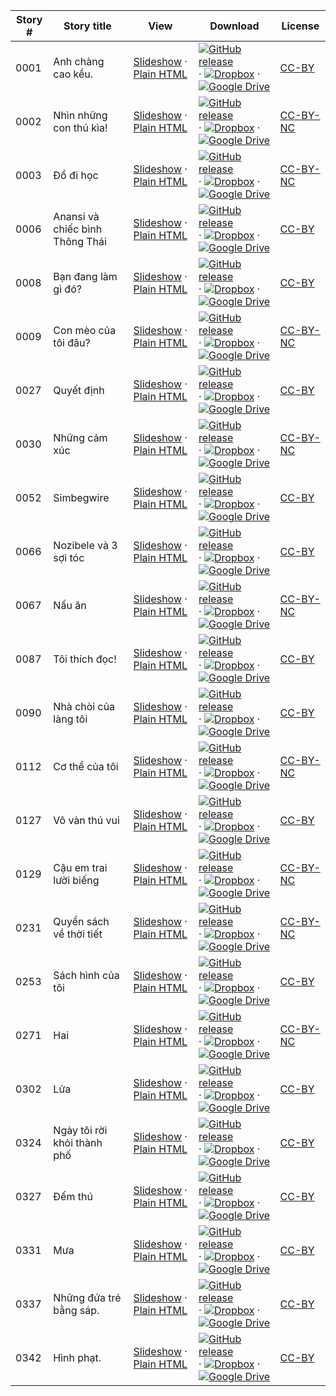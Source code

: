 Story # | Story title | View | Download | License
-------- | -----------  |:-------:| ---------------- | -------
0001 | Anh chàng cao kều. | <a href="https://global-asp.github.io/stories/vi/0001_anh-chàng-cao-kều_slides.html" target="_blank">Slideshow</a> · [Plain HTML](https://global-asp.github.io/stories/vi/0001_anh-chàng-cao-kều.html) | [![GitHub release](https://cloud.githubusercontent.com/assets/9295750/9483128/0e089e5e-4b51-11e5-98ca-6da5cef156a7.png "GitHub release")]() · [![Dropbox](https://cloud.githubusercontent.com/assets/9295750/10150606/3f5ae2dc-65f5-11e5-8f63-841c51cc1cde.png "Dropbox")]() · [![Google Drive](https://cloud.githubusercontent.com/assets/9295750/9473522/1d6fdde4-4b10-11e5-98f5-aa6c6b04a08e.png "Google Drive")](https://drive.google.com/open?id=0B59ZADK9EsbsUkNWSV81TG5YVGc) | [CC-BY](https://creativecommons.org/licenses/by/3.0/)
0002 | Nhìn những con thú kìa! | <a href="https://global-asp.github.io/stories/vi/0002_nhìn-những-con-thú-kìa_slides.html" target="_blank">Slideshow</a> · [Plain HTML](https://global-asp.github.io/stories/vi/0002_nhìn-những-con-thú-kìa.html) | [![GitHub release](https://cloud.githubusercontent.com/assets/9295750/9483128/0e089e5e-4b51-11e5-98ca-6da5cef156a7.png "GitHub release")]() · [![Dropbox](https://cloud.githubusercontent.com/assets/9295750/10150606/3f5ae2dc-65f5-11e5-8f63-841c51cc1cde.png "Dropbox")]() · [![Google Drive](https://cloud.githubusercontent.com/assets/9295750/9473522/1d6fdde4-4b10-11e5-98f5-aa6c6b04a08e.png "Google Drive")](https://drive.google.com/open?id=0B59ZADK9EsbsUkNWSV81TG5YVGc) | [CC-BY-NC](http://creativecommons.org/licenses/by-nc/3.0/)
0003 | Đồ đi học | <a href="https://global-asp.github.io/stories/vi/0003_đồ-đi-học_slides.html" target="_blank">Slideshow</a> · [Plain HTML](https://global-asp.github.io/stories/vi/0003_đồ-đi-học.html) | [![GitHub release](https://cloud.githubusercontent.com/assets/9295750/9483128/0e089e5e-4b51-11e5-98ca-6da5cef156a7.png "GitHub release")]() · [![Dropbox](https://cloud.githubusercontent.com/assets/9295750/10150606/3f5ae2dc-65f5-11e5-8f63-841c51cc1cde.png "Dropbox")]() · [![Google Drive](https://cloud.githubusercontent.com/assets/9295750/9473522/1d6fdde4-4b10-11e5-98f5-aa6c6b04a08e.png "Google Drive")](https://drive.google.com/open?id=0B59ZADK9EsbsUkNWSV81TG5YVGc) | [CC-BY-NC](http://creativecommons.org/licenses/by-nc/3.0/)
0006 | Anansi và chiếc bình Thông Thái | <a href="https://global-asp.github.io/stories/vi/0006_anansi-và-chiếc-bình-thông-thái_slides.html" target="_blank">Slideshow</a> · [Plain HTML](https://global-asp.github.io/stories/vi/0006_anansi-và-chiếc-bình-thông-thái.html) | [![GitHub release](https://cloud.githubusercontent.com/assets/9295750/9483128/0e089e5e-4b51-11e5-98ca-6da5cef156a7.png "GitHub release")]() · [![Dropbox](https://cloud.githubusercontent.com/assets/9295750/10150606/3f5ae2dc-65f5-11e5-8f63-841c51cc1cde.png "Dropbox")]() · [![Google Drive](https://cloud.githubusercontent.com/assets/9295750/9473522/1d6fdde4-4b10-11e5-98f5-aa6c6b04a08e.png "Google Drive")](https://drive.google.com/open?id=0B59ZADK9EsbsUkNWSV81TG5YVGc) | [CC-BY](https://creativecommons.org/licenses/by/3.0/)
0008 | Bạn đang làm gì đó? | <a href="https://global-asp.github.io/stories/vi/0008_bạn-đang-làm-gì-đó_slides.html" target="_blank">Slideshow</a> · [Plain HTML](https://global-asp.github.io/stories/vi/0008_bạn-đang-làm-gì-đó.html) | [![GitHub release](https://cloud.githubusercontent.com/assets/9295750/9483128/0e089e5e-4b51-11e5-98ca-6da5cef156a7.png "GitHub release")]() · [![Dropbox](https://cloud.githubusercontent.com/assets/9295750/10150606/3f5ae2dc-65f5-11e5-8f63-841c51cc1cde.png "Dropbox")]() · [![Google Drive](https://cloud.githubusercontent.com/assets/9295750/9473522/1d6fdde4-4b10-11e5-98f5-aa6c6b04a08e.png "Google Drive")](https://drive.google.com/open?id=0B59ZADK9EsbsUkNWSV81TG5YVGc) | [CC-BY](https://creativecommons.org/licenses/by/3.0/)
0009 | Con mèo của tôi đâu? | <a href="https://global-asp.github.io/stories/vi/0009_con-mèo-của-tôi-đâu_slides.html" target="_blank">Slideshow</a> · [Plain HTML](https://global-asp.github.io/stories/vi/0009_con-mèo-của-tôi-đâu.html) | [![GitHub release](https://cloud.githubusercontent.com/assets/9295750/9483128/0e089e5e-4b51-11e5-98ca-6da5cef156a7.png "GitHub release")]() · [![Dropbox](https://cloud.githubusercontent.com/assets/9295750/10150606/3f5ae2dc-65f5-11e5-8f63-841c51cc1cde.png "Dropbox")]() · [![Google Drive](https://cloud.githubusercontent.com/assets/9295750/9473522/1d6fdde4-4b10-11e5-98f5-aa6c6b04a08e.png "Google Drive")](https://drive.google.com/open?id=0B59ZADK9EsbsUkNWSV81TG5YVGc) | [CC-BY-NC](http://creativecommons.org/licenses/by-nc/3.0/)
0027 | Quyết định | <a href="https://global-asp.github.io/stories/vi/0027_quyết-định_slides.html" target="_blank">Slideshow</a> · [Plain HTML](https://global-asp.github.io/stories/vi/0027_quyết-định.html) | [![GitHub release](https://cloud.githubusercontent.com/assets/9295750/9483128/0e089e5e-4b51-11e5-98ca-6da5cef156a7.png "GitHub release")]() · [![Dropbox](https://cloud.githubusercontent.com/assets/9295750/10150606/3f5ae2dc-65f5-11e5-8f63-841c51cc1cde.png "Dropbox")]() · [![Google Drive](https://cloud.githubusercontent.com/assets/9295750/9473522/1d6fdde4-4b10-11e5-98f5-aa6c6b04a08e.png "Google Drive")](https://drive.google.com/open?id=0B59ZADK9EsbsUkNWSV81TG5YVGc) | [CC-BY](https://creativecommons.org/licenses/by/3.0/)
0030 | Những cảm xúc | <a href="https://global-asp.github.io/stories/vi/0030_những-cảm-xúc_slides.html" target="_blank">Slideshow</a> · [Plain HTML](https://global-asp.github.io/stories/vi/0030_những-cảm-xúc.html) | [![GitHub release](https://cloud.githubusercontent.com/assets/9295750/9483128/0e089e5e-4b51-11e5-98ca-6da5cef156a7.png "GitHub release")]() · [![Dropbox](https://cloud.githubusercontent.com/assets/9295750/10150606/3f5ae2dc-65f5-11e5-8f63-841c51cc1cde.png "Dropbox")]() · [![Google Drive](https://cloud.githubusercontent.com/assets/9295750/9473522/1d6fdde4-4b10-11e5-98f5-aa6c6b04a08e.png "Google Drive")](https://drive.google.com/open?id=0B59ZADK9EsbsUkNWSV81TG5YVGc) | [CC-BY-NC](http://creativecommons.org/licenses/by-nc/3.0/)
0052 | Simbegwire | <a href="https://global-asp.github.io/stories/vi/0052_simbegwire_slides.html" target="_blank">Slideshow</a> · [Plain HTML](https://global-asp.github.io/stories/vi/0052_simbegwire.html) | [![GitHub release](https://cloud.githubusercontent.com/assets/9295750/9483128/0e089e5e-4b51-11e5-98ca-6da5cef156a7.png "GitHub release")]() · [![Dropbox](https://cloud.githubusercontent.com/assets/9295750/10150606/3f5ae2dc-65f5-11e5-8f63-841c51cc1cde.png "Dropbox")]() · [![Google Drive](https://cloud.githubusercontent.com/assets/9295750/9473522/1d6fdde4-4b10-11e5-98f5-aa6c6b04a08e.png "Google Drive")](https://drive.google.com/open?id=0B59ZADK9EsbsUkNWSV81TG5YVGc) | [CC-BY](https://creativecommons.org/licenses/by/3.0/)
0066 | Nozibele và 3 sợi tóc | <a href="https://global-asp.github.io/stories/vi/0066_nozibele-và-3-sợi-tóc_slides.html" target="_blank">Slideshow</a> · [Plain HTML](https://global-asp.github.io/stories/vi/0066_nozibele-và-3-sợi-tóc.html) | [![GitHub release](https://cloud.githubusercontent.com/assets/9295750/9483128/0e089e5e-4b51-11e5-98ca-6da5cef156a7.png "GitHub release")]() · [![Dropbox](https://cloud.githubusercontent.com/assets/9295750/10150606/3f5ae2dc-65f5-11e5-8f63-841c51cc1cde.png "Dropbox")]() · [![Google Drive](https://cloud.githubusercontent.com/assets/9295750/9473522/1d6fdde4-4b10-11e5-98f5-aa6c6b04a08e.png "Google Drive")](https://drive.google.com/open?id=0B59ZADK9EsbsUkNWSV81TG5YVGc) | [CC-BY](https://creativecommons.org/licenses/by/3.0/)
0067 | Nấu ăn | <a href="https://global-asp.github.io/stories/vi/0067_nấu-ăn_slides.html" target="_blank">Slideshow</a> · [Plain HTML](https://global-asp.github.io/stories/vi/0067_nấu-ăn.html) | [![GitHub release](https://cloud.githubusercontent.com/assets/9295750/9483128/0e089e5e-4b51-11e5-98ca-6da5cef156a7.png "GitHub release")]() · [![Dropbox](https://cloud.githubusercontent.com/assets/9295750/10150606/3f5ae2dc-65f5-11e5-8f63-841c51cc1cde.png "Dropbox")]() · [![Google Drive](https://cloud.githubusercontent.com/assets/9295750/9473522/1d6fdde4-4b10-11e5-98f5-aa6c6b04a08e.png "Google Drive")](https://drive.google.com/open?id=0B59ZADK9EsbsUkNWSV81TG5YVGc) | [CC-BY-NC](http://creativecommons.org/licenses/by-nc/3.0/)
0087 | Tôi thích đọc! | <a href="https://global-asp.github.io/stories/vi/0087_tôi-thích-đọc_slides.html" target="_blank">Slideshow</a> · [Plain HTML](https://global-asp.github.io/stories/vi/0087_tôi-thích-đọc.html) | [![GitHub release](https://cloud.githubusercontent.com/assets/9295750/9483128/0e089e5e-4b51-11e5-98ca-6da5cef156a7.png "GitHub release")]() · [![Dropbox](https://cloud.githubusercontent.com/assets/9295750/10150606/3f5ae2dc-65f5-11e5-8f63-841c51cc1cde.png "Dropbox")]() · [![Google Drive](https://cloud.githubusercontent.com/assets/9295750/9473522/1d6fdde4-4b10-11e5-98f5-aa6c6b04a08e.png "Google Drive")](https://drive.google.com/open?id=0B59ZADK9EsbsUkNWSV81TG5YVGc) | [CC-BY](https://creativecommons.org/licenses/by/3.0/)
0090 | Nhà chòi của làng tôi | <a href="https://global-asp.github.io/stories/vi/0090_nhà-chòi-của-làng-tôi_slides.html" target="_blank">Slideshow</a> · [Plain HTML](https://global-asp.github.io/stories/vi/0090_nhà-chòi-của-làng-tôi.html) | [![GitHub release](https://cloud.githubusercontent.com/assets/9295750/9483128/0e089e5e-4b51-11e5-98ca-6da5cef156a7.png "GitHub release")]() · [![Dropbox](https://cloud.githubusercontent.com/assets/9295750/10150606/3f5ae2dc-65f5-11e5-8f63-841c51cc1cde.png "Dropbox")]() · [![Google Drive](https://cloud.githubusercontent.com/assets/9295750/9473522/1d6fdde4-4b10-11e5-98f5-aa6c6b04a08e.png "Google Drive")](https://drive.google.com/open?id=0B59ZADK9EsbsUkNWSV81TG5YVGc) | [CC-BY](https://creativecommons.org/licenses/by/3.0/)
0112 | Cơ thể của tôi | <a href="https://global-asp.github.io/stories/vi/0112_cơ-thể-của-tôi_slides.html" target="_blank">Slideshow</a> · [Plain HTML](https://global-asp.github.io/stories/vi/0112_cơ-thể-của-tôi.html) | [![GitHub release](https://cloud.githubusercontent.com/assets/9295750/9483128/0e089e5e-4b51-11e5-98ca-6da5cef156a7.png "GitHub release")]() · [![Dropbox](https://cloud.githubusercontent.com/assets/9295750/10150606/3f5ae2dc-65f5-11e5-8f63-841c51cc1cde.png "Dropbox")]() · [![Google Drive](https://cloud.githubusercontent.com/assets/9295750/9473522/1d6fdde4-4b10-11e5-98f5-aa6c6b04a08e.png "Google Drive")](https://drive.google.com/open?id=0B59ZADK9EsbsUkNWSV81TG5YVGc) | [CC-BY-NC](http://creativecommons.org/licenses/by-nc/3.0/)
0127 | Vô vàn thú vui | <a href="https://global-asp.github.io/stories/vi/0127_vô-vàn-thú-vui_slides.html" target="_blank">Slideshow</a> · [Plain HTML](https://global-asp.github.io/stories/vi/0127_vô-vàn-thú-vui.html) | [![GitHub release](https://cloud.githubusercontent.com/assets/9295750/9483128/0e089e5e-4b51-11e5-98ca-6da5cef156a7.png "GitHub release")]() · [![Dropbox](https://cloud.githubusercontent.com/assets/9295750/10150606/3f5ae2dc-65f5-11e5-8f63-841c51cc1cde.png "Dropbox")]() · [![Google Drive](https://cloud.githubusercontent.com/assets/9295750/9473522/1d6fdde4-4b10-11e5-98f5-aa6c6b04a08e.png "Google Drive")](https://drive.google.com/open?id=0B59ZADK9EsbsUkNWSV81TG5YVGc) | [CC-BY](https://creativecommons.org/licenses/by/3.0/)
0129 | Cậu em trai lười biếng | <a href="https://global-asp.github.io/stories/vi/0129_cậu-em-trai-lười-biếng_slides.html" target="_blank">Slideshow</a> · [Plain HTML](https://global-asp.github.io/stories/vi/0129_cậu-em-trai-lười-biếng.html) | [![GitHub release](https://cloud.githubusercontent.com/assets/9295750/9483128/0e089e5e-4b51-11e5-98ca-6da5cef156a7.png "GitHub release")]() · [![Dropbox](https://cloud.githubusercontent.com/assets/9295750/10150606/3f5ae2dc-65f5-11e5-8f63-841c51cc1cde.png "Dropbox")]() · [![Google Drive](https://cloud.githubusercontent.com/assets/9295750/9473522/1d6fdde4-4b10-11e5-98f5-aa6c6b04a08e.png "Google Drive")](https://drive.google.com/open?id=0B59ZADK9EsbsUkNWSV81TG5YVGc) | [CC-BY-NC](http://creativecommons.org/licenses/by-nc/3.0/)
0231 | Quyển sách về thời tiết | <a href="https://global-asp.github.io/stories/vi/0231_quyển-sách-về-thời-tiết_slides.html" target="_blank">Slideshow</a> · [Plain HTML](https://global-asp.github.io/stories/vi/0231_quyển-sách-về-thời-tiết.html) | [![GitHub release](https://cloud.githubusercontent.com/assets/9295750/9483128/0e089e5e-4b51-11e5-98ca-6da5cef156a7.png "GitHub release")]() · [![Dropbox](https://cloud.githubusercontent.com/assets/9295750/10150606/3f5ae2dc-65f5-11e5-8f63-841c51cc1cde.png "Dropbox")]() · [![Google Drive](https://cloud.githubusercontent.com/assets/9295750/9473522/1d6fdde4-4b10-11e5-98f5-aa6c6b04a08e.png "Google Drive")](https://drive.google.com/open?id=0B59ZADK9EsbsUkNWSV81TG5YVGc) | [CC-BY-NC](http://creativecommons.org/licenses/by-nc/3.0/)
0253 | Sách hình của tôi | <a href="https://global-asp.github.io/stories/vi/0253_sách-hình-của-tôi_slides.html" target="_blank">Slideshow</a> · [Plain HTML](https://global-asp.github.io/stories/vi/0253_sách-hình-của-tôi.html) | [![GitHub release](https://cloud.githubusercontent.com/assets/9295750/9483128/0e089e5e-4b51-11e5-98ca-6da5cef156a7.png "GitHub release")]() · [![Dropbox](https://cloud.githubusercontent.com/assets/9295750/10150606/3f5ae2dc-65f5-11e5-8f63-841c51cc1cde.png "Dropbox")]() · [![Google Drive](https://cloud.githubusercontent.com/assets/9295750/9473522/1d6fdde4-4b10-11e5-98f5-aa6c6b04a08e.png "Google Drive")](https://drive.google.com/open?id=0B59ZADK9EsbsUkNWSV81TG5YVGc) | [CC-BY](https://creativecommons.org/licenses/by/3.0/)
0271 | Hai | <a href="https://global-asp.github.io/stories/vi/0271_hai_slides.html" target="_blank">Slideshow</a> · [Plain HTML](https://global-asp.github.io/stories/vi/0271_hai.html) | [![GitHub release](https://cloud.githubusercontent.com/assets/9295750/9483128/0e089e5e-4b51-11e5-98ca-6da5cef156a7.png "GitHub release")]() · [![Dropbox](https://cloud.githubusercontent.com/assets/9295750/10150606/3f5ae2dc-65f5-11e5-8f63-841c51cc1cde.png "Dropbox")]() · [![Google Drive](https://cloud.githubusercontent.com/assets/9295750/9473522/1d6fdde4-4b10-11e5-98f5-aa6c6b04a08e.png "Google Drive")](https://drive.google.com/open?id=0B59ZADK9EsbsUkNWSV81TG5YVGc) | [CC-BY-NC](http://creativecommons.org/licenses/by-nc/3.0/)
0302 | Lửa | <a href="https://global-asp.github.io/stories/vi/0302_lửa_slides.html" target="_blank">Slideshow</a> · [Plain HTML](https://global-asp.github.io/stories/vi/0302_lửa.html) | [![GitHub release](https://cloud.githubusercontent.com/assets/9295750/9483128/0e089e5e-4b51-11e5-98ca-6da5cef156a7.png "GitHub release")]() · [![Dropbox](https://cloud.githubusercontent.com/assets/9295750/10150606/3f5ae2dc-65f5-11e5-8f63-841c51cc1cde.png "Dropbox")]() · [![Google Drive](https://cloud.githubusercontent.com/assets/9295750/9473522/1d6fdde4-4b10-11e5-98f5-aa6c6b04a08e.png "Google Drive")](https://drive.google.com/open?id=0B59ZADK9EsbsUkNWSV81TG5YVGc) | [CC-BY](https://creativecommons.org/licenses/by/3.0/)
0324 | Ngày tôi rời khỏi thành phố | <a href="https://global-asp.github.io/stories/vi/0324_ngày-tôi-rời-khỏi-thành-phố_slides.html" target="_blank">Slideshow</a> · [Plain HTML](https://global-asp.github.io/stories/vi/0324_ngày-tôi-rời-khỏi-thành-phố.html) | [![GitHub release](https://cloud.githubusercontent.com/assets/9295750/9483128/0e089e5e-4b51-11e5-98ca-6da5cef156a7.png "GitHub release")]() · [![Dropbox](https://cloud.githubusercontent.com/assets/9295750/10150606/3f5ae2dc-65f5-11e5-8f63-841c51cc1cde.png "Dropbox")]() · [![Google Drive](https://cloud.githubusercontent.com/assets/9295750/9473522/1d6fdde4-4b10-11e5-98f5-aa6c6b04a08e.png "Google Drive")](https://drive.google.com/open?id=0B59ZADK9EsbsUkNWSV81TG5YVGc) | [CC-BY](https://creativecommons.org/licenses/by/3.0/)
0327 | Đếm thú | <a href="https://global-asp.github.io/stories/vi/0327_đếm-thú_slides.html" target="_blank">Slideshow</a> · [Plain HTML](https://global-asp.github.io/stories/vi/0327_đếm-thú.html) | [![GitHub release](https://cloud.githubusercontent.com/assets/9295750/9483128/0e089e5e-4b51-11e5-98ca-6da5cef156a7.png "GitHub release")]() · [![Dropbox](https://cloud.githubusercontent.com/assets/9295750/10150606/3f5ae2dc-65f5-11e5-8f63-841c51cc1cde.png "Dropbox")]() · [![Google Drive](https://cloud.githubusercontent.com/assets/9295750/9473522/1d6fdde4-4b10-11e5-98f5-aa6c6b04a08e.png "Google Drive")](https://drive.google.com/open?id=0B59ZADK9EsbsUkNWSV81TG5YVGc) | [CC-BY](https://creativecommons.org/licenses/by/3.0/)
0331 | Mưa | <a href="https://global-asp.github.io/stories/vi/0331_mưa_slides.html" target="_blank">Slideshow</a> · [Plain HTML](https://global-asp.github.io/stories/vi/0331_mưa.html) | [![GitHub release](https://cloud.githubusercontent.com/assets/9295750/9483128/0e089e5e-4b51-11e5-98ca-6da5cef156a7.png "GitHub release")]() · [![Dropbox](https://cloud.githubusercontent.com/assets/9295750/10150606/3f5ae2dc-65f5-11e5-8f63-841c51cc1cde.png "Dropbox")]() · [![Google Drive](https://cloud.githubusercontent.com/assets/9295750/9473522/1d6fdde4-4b10-11e5-98f5-aa6c6b04a08e.png "Google Drive")](https://drive.google.com/open?id=0B59ZADK9EsbsUkNWSV81TG5YVGc) | [CC-BY](https://creativecommons.org/licenses/by/3.0/)
0337 | Những đứa trẻ bằng sáp. | <a href="https://global-asp.github.io/stories/vi/0337_những-đứa-trẻ-bằng-sáp_slides.html" target="_blank">Slideshow</a> · [Plain HTML](https://global-asp.github.io/stories/vi/0337_những-đứa-trẻ-bằng-sáp.html) | [![GitHub release](https://cloud.githubusercontent.com/assets/9295750/9483128/0e089e5e-4b51-11e5-98ca-6da5cef156a7.png "GitHub release")]() · [![Dropbox](https://cloud.githubusercontent.com/assets/9295750/10150606/3f5ae2dc-65f5-11e5-8f63-841c51cc1cde.png "Dropbox")]() · [![Google Drive](https://cloud.githubusercontent.com/assets/9295750/9473522/1d6fdde4-4b10-11e5-98f5-aa6c6b04a08e.png "Google Drive")](https://drive.google.com/open?id=0B59ZADK9EsbsUkNWSV81TG5YVGc) | [CC-BY](https://creativecommons.org/licenses/by/3.0/)
0342 | Hình phạt. | <a href="https://global-asp.github.io/stories/vi/0342_hình-phạt_slides.html" target="_blank">Slideshow</a> · [Plain HTML](https://global-asp.github.io/stories/vi/0342_hình-phạt.html) | [![GitHub release](https://cloud.githubusercontent.com/assets/9295750/9483128/0e089e5e-4b51-11e5-98ca-6da5cef156a7.png "GitHub release")]() · [![Dropbox](https://cloud.githubusercontent.com/assets/9295750/10150606/3f5ae2dc-65f5-11e5-8f63-841c51cc1cde.png "Dropbox")]() · [![Google Drive](https://cloud.githubusercontent.com/assets/9295750/9473522/1d6fdde4-4b10-11e5-98f5-aa6c6b04a08e.png "Google Drive")](https://drive.google.com/open?id=0B59ZADK9EsbsUkNWSV81TG5YVGc) | [CC-BY](https://creativecommons.org/licenses/by/3.0/)
